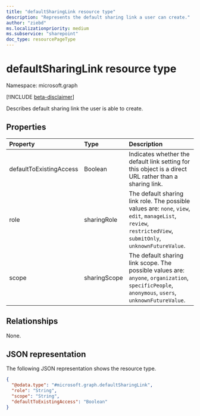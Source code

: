 ```yaml
---
title: "defaultSharingLink resource type"
description: "Represents the default sharing link a user can create."
author: "ziebd"
ms.localizationpriority: medium
ms.subservice: "sharepoint"
doc_type: resourcePageType
---
```


# defaultSharingLink resource type

Namespace: microsoft.graph

[!INCLUDE [beta-disclaimer](../../includes/beta-disclaimer.md)]

Describes default sharing link the user is able to create.

## Properties

|Property|Type|Description|
|:---|:---|:---|
|defaultToExistingAccess|Boolean|Indicates whether the default link setting for this object is a direct URL rather than a sharing link.|
|role|sharingRole|The default sharing link role. The possible values are: `none`, `view`, `edit`, `manageList`, `review`, `restrictedView`, `submitOnly`, `unknownFutureValue`.|
|scope|sharingScope|The default sharing link scope. The possible values are: `anyone`, `organization`, `specificPeople`, `anonymous`, `users`, `unknownFutureValue`.|

## Relationships

None.

## JSON representation

The following JSON representation shows the resource type.
<!-- {
  "blockType": "resource",
  "@odata.type": "microsoft.graph.defaultSharingLink"
}
-->
``` json
{
  "@odata.type": "#microsoft.graph.defaultSharingLink",
  "role": "String",
  "scope": "String",
  "defaultToExistingAccess": "Boolean"
}
```
